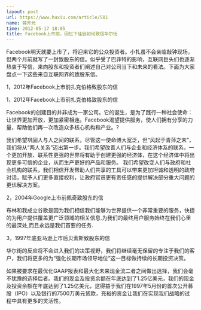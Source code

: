 ```yaml
---
layout: post
url: https://www.huxiu.com/article/581
name: 薛开元
time: 2012-05-17 18:05
title: Facebook上市前，回忆下硅谷如何致信华尔街
---
```

Facebook明天就要上市了，将迎来它的公众投资者。小扎虽不会亲临敲钟现场，但两个月前就写了一封致股东的信。似乎受了巴菲特的影响，互联网巨头们也逐渐热衷于写信，来向股东和投资者们阐述自己对公司当下和未来的看法。下面为大家盘点一下这些来自互联网界的致股东信。

1，2012年Facebook上市前扎克伯格致股东的信

1，2012年Facebook上市前扎克伯格致股东的信

Facebook的创建目的并非成为一家公司。它的诞生，是为了践行一种社会使命：让世界更加开放，更加紧密相连。Facebook渴望提供服务，使人们拥有分享的力量，帮助他们再一次改造众多核心机构和产业。?

我们希望巩固人与人之间的联系，尽管这一使命博大宽泛，但“风起于青萍之末”，我们将从“两人关系”迈出第一步。我们希望改善人们与企业和经济体系的联系，一个更加开放、联系性更强的世界将有助于创建更强的经济体，在这个经济体中将出现更多可信的企业，从而生产更好的产品和服务。 我们希望改变人们与政府和社会机构的联系，我们相信开发帮助人们共享的工具可以带来更加坦诚和透明的政府对话，赋予人们更多直接权利，让政府官员更有责任感的提供解决部分重大问题的更优解决方案。

2，2004年Google上市前佩奇致股东的信

布林和我成立谷歌是因为我们相信我们能够为世界提供一个非常重要的服务，快捷的为用户提供覆盖更广泛领域的相关信息.为我们的最终用户服务始终在我们心里的最深处,而且永远是我们首要的任务.

3，1997年底亚马逊上市后贝索斯致股东的信

华尔街的反应将不会进入我们的决策视野，我们将继续毫无保留的专注于我们的客户，我们将更多的为“强化长期市场领导地位”这一目标做持续的长期投资决策。

如果被要求在最优化GAAP报表和最大化未来现金流二者之间做出选择，我们会毫不犹豫的选择后者。我们的现金及投资余额在年底达到了1.25亿美元，我们的现金及投资余额在年底达到了1.25亿美元，这得益于我们在1997年5月份的首次公开募股（IPO）以及银行的7500万美元贷款，充裕的资金让我们在实现我们战略的过程中具有更多的灵活性。

